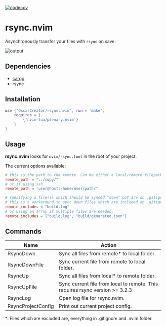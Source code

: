 [![codecov](https://codecov.io/gh/OscarCreator/rsync.nvim/branch/master/graph/badge.svg?token=GYELY6KJZ6)](https://codecov.io/gh/OscarCreator/rsync.nvim)

# rsync.nvim
Asynchronously transfer your files with `rsync` on save.

![output](https://github.com/OscarCreator/rsync.nvim/assets/53407525/c5c402bd-98ac-4899-9ce0-ebf27db28d29)

## Dependencies

- [cargo](https://www.rust-lang.org/tools/install)
- rsync

## Installation

```lua
use {'OscarCreator/rsync.nvim', run = 'make',
    requires = {
        {'nvim-lua/plenary.nvim'}
    }
}
```

## Usage

**rsync.nvim** looks for `nvim/rsync.toml` in the root of your project.

The current options available:

```toml
# this is the path to the remote. Can be either a local/remote filepath.
remote_path = "../copy/"
# or if using ssh
remote_path = "user@host:/home/user/path/"

# specifying a file(s) which should be synced "down" but are on .gitignore.
# this is a workaround to sync down files which are included on .gitignore
remote_includes = "build.log"
# or using an array if multiple files are needed.
remote_includes = ["build.log", "build/generated.json"]
```

## Commands

Name               | Action
-------------------|-------
RsyncDown          | Sync all files from remote* to local folder.
RsyncDownFile      | Sync current file from remote to local folder.
RsyncUp            | Sync all files from local* to remote folder.
RsyncUpFile        | Sync current file from local to remote. This requires rsync version >= 3.2.3
RsyncLog           | Open log file for rsync.nvim.
RsyncProjectConfig | Print out current project config.

*: Files which are excluded are, everything in .gitignore and .nvim folder.
